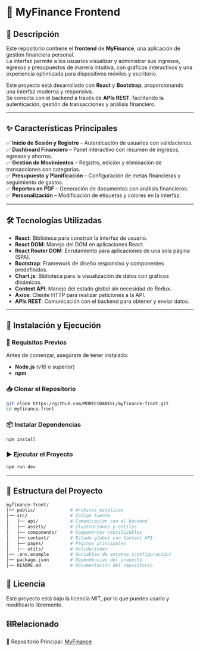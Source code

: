 # 🏦 MyFinance Frontend

## 📌 Descripción

Este repositorio contiene el **frontend** de **MyFinance**, una aplicación de gestión financiera personal.  
La interfaz permite a los usuarios visualizar y administrar sus ingresos, egresos y presupuestos de manera intuitiva, con gráficos interactivos y una experiencia optimizada para dispositivos móviles y escritorio.

Este proyecto está desarrollado con **React** y **Bootstrap**, proporcionando una interfaz moderna y responsiva.  
Se conecta con el backend a través de **APIs REST**, facilitando la autenticación, gestión de transacciones y análisis financiero.

---

## ✨ Características Principales

✅ **Inicio de Sesión y Registro** – Autenticación de usuarios con validaciones.  
✅ **Dashboard Financiero** – Panel interactivo con resumen de ingresos, egresos y ahorros.  
✅ **Gestión de Movimientos** – Registro, edición y eliminación de transacciones con categorías.  
✅ **Presupuesto y Planificación** – Configuración de metas financieras y seguimiento de gastos.  
✅ **Reportes en PDF** – Generación de documentos con análisis financieros.  
✅ **Personalización** – Modificación de etiquetas y colores en la interfaz.

---

## 🛠 Tecnologías Utilizadas

- **React**: Biblioteca para construir la interfaz de usuario.
- **React DOM**: Manejo del DOM en aplicaciones React.
- **React Router DOM**: Enrutamiento para aplicaciones de una sola página (SPA).
- **Bootstrap**: Framework de diseño responsivo y componentes predefinidos.
- **Chart.js**: Biblioteca para la visualización de datos con gráficos dinámicos.
- **Context API**: Manejo del estado global sin necesidad de Redux.
- **Axios**: Cliente HTTP para realizar peticiones a la API.
- **APIs REST**: Comunicación con el backend para obtener y enviar datos.

---

## 🚀 Instalación y Ejecución

### 📌 Requisitos Previos

Antes de comenzar, asegúrate de tener instalado:

- **Node.js** (v16 o superior)
- **npm**

### 📥 Clonar el Repositorio

```sh
git clone https://github.com/MONTESDANIEL/myfinance-front.git
cd myfinance-front
```

### 📦 Instalar Dependencias

```sh
npm install
```

### ▶ Ejecutar el Proyecto

```sh
npm run dev
```

---

## 📂 Estructura del Proyecto

```sh
myfinance-front/
│── public/             # Archivos estáticos
│── src/                # Código fuente
│   ├── api/            # Comunicación con el backend
│   ├── assets/         # Ilustraciones y estilos
│   ├── components/     # Componentes reutilizables
│   ├── context/        # Estado global con Context API
│   ├── pages/          # Páginas principales
│   ├── utils/          # Validaciones
│── .env.example        # Variables de entorno (configuración)
│── package.json        # Dependencias del proyecto
│── README.md           # Documentación del repositorio
```

## 📜 Licencia

Este proyecto está bajo la licencia MIT, por lo que puedes usarlo y modificarlo libremente.

## ⛓️Relacionado

🔗 Repositorio Principal: [MyFinance](https://github.com/MONTESDANIEL/myfinance)
